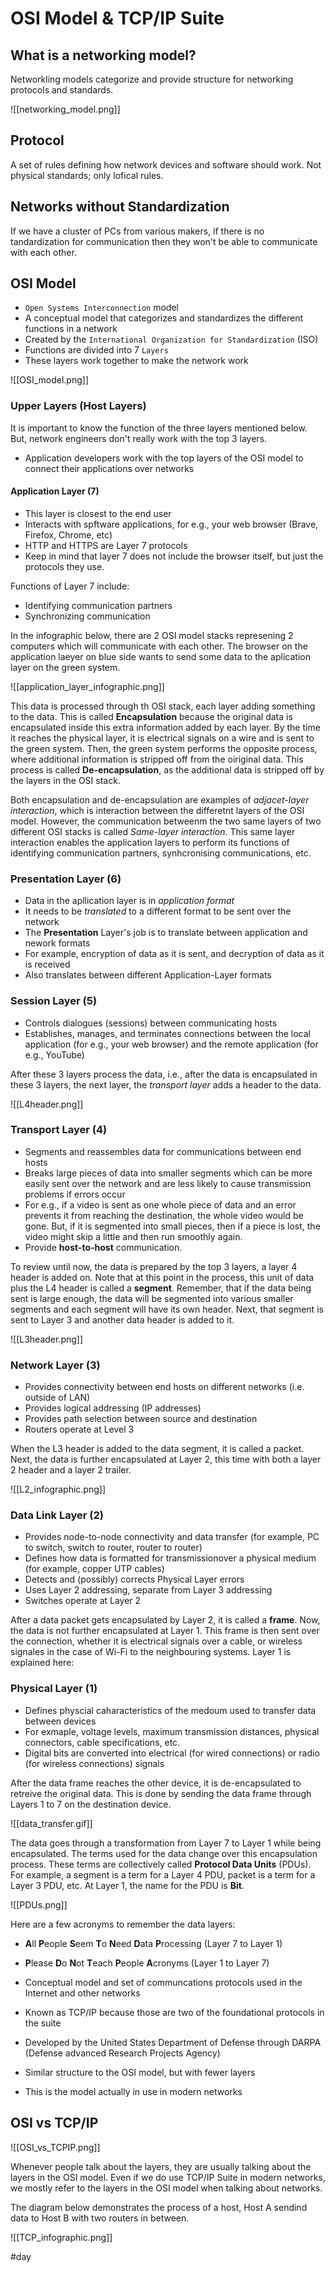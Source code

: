 # OSI Model & TCP/IP Suite
## What is a networking model?
Networkling models categorize and provide structure for networking protocols and standards.

![[networking_model.png]]

## Protocol
A set of rules defining how network devices and software should work.
Not physical standards; only lofical rules.

## Networks without Standardization
If we have a cluster of PCs from various makers, if there is no tandardization for communication then they won't be able to communicate with each other.

## OSI Model
* `Open Systems Interconnection` model
* A conceptual model that categorizes and standardizes the different functions in a network
* Created by the `International Organization for Standardization` (ISO)
* Functions are divided into 7 `Layers`
* These layers work together to make the network work

![[OSI_model.png]]

### Upper Layers (Host Layers) 
It is important to know the function of the three layers mentioned below. But, network engineers don't really work with the top 3 layers. 
* Application developers work with the top layers of the OSI model to connect their applications over networks

#### Application Layer (7)
* This layer is closest to the end user
* Interacts with spftware applications, for e.g., your web browser (Brave, Firefox, Chrome, etc)
* HTTP and HTTPS are Layer 7 protocols
* Keep in mind that layer 7 does not include the browser itself, but just the protocols they use.

Functions of Layer 7 include:
* Identifying communication partners
* Synchronizing communication

In the infographic below, there are 2 OSI model stacks  represening 2 computers which will communicate with each other. The browser on the application laeyer on blue side wants to send some data to the aplication layer on the green system. 

![[application_layer_infographic.png]]

This data is processed through th OSI stack, each layer adding something to the data. This is called **Encapsulation** because the original data is encapsulated inside this extra information added by each layer.  By the time it reaches the physical layer, it is electrical signals on a wire and is sent to the green system. Then, the green system performs the opposite process, where additional information is stripped off from the oiriginal data. This process is called **De-encapsulation**, as the additional data is stripped off by the layers in the OSI stack.

Both encapsulation and de-encapsulation are examples of *adjacet-layer interaction*, which is interaction between the differetnt layers of the OSI model. However, the communication betweenm the two same layers of two different OSI stacks is called *Same-layer interaction*. This same layer interaction enables the application layers to perform its functions of identifying communication partners, synhcronising communications, etc.

### Presentation Layer (6)
* Data in the apllication layer is in *application format*
* It needs to be *translated* to a different format to be sent over the network
* The **Presentation** Layer's job is to translate between application and nework formats
* For example, encryption of data as it is sent, and decryption of data as it is received
* Also translates between different Application-Layer formats

### Session Layer (5)
* Controls dialogues (sessions) between communicating hosts
* Establishes, manages, and terminates connections between the local application (for e.g., your web browser) and the remote application (for e.g., YouTube)

After these 3 layers process the data, i.e., after the data is encapsulated in these 3 layers, the next layer, the *transport layer* adds a header to the data. 

![[L4header.png]]

### Transport Layer (4)
* Segments and reassembles data for communications between end hosts
* Breaks large pieces of data into smaller segments which can be more easily sent over the network and are less likely to cause transmission problems if errors occur
* For e.g., if a video is sent as one whole piece of data and an error prevents it from reaching the destination, the whole video would be gone. But, if it is segmented into small pieces, then if a piece is lost, the video might skip a little and then run smoothly again.
* Provide **host-to-host** communication.

To review until now, the data is prepared by the top 3 layers, a layer 4 header is added on. Note that at this point in the process, this unit of data plus the L4 header is called a **segment**. Remember, that if the data being sent is large enough, the data will be segmented into various smaller segments and each segment will have its own header. Next, that segment is sent to Layer 3 and another data header is added to it.

![[L3header.png]]

### Network Layer (3)
* Provides connectivity between end hosts on different networks (i.e. outside of LAN)
* Provides logical addressing (IP addresses)
* Provides path selection between source and destination
* Routers operate at Level 3

When the L3 header is added to the data segment, it is called a packet. Next, the data is further encapsulated at Layer 2, this time with both a layer 2 header and a layer 2 trailer.

![[L2_infographic.png]]

### Data Link Layer (2)
* Provides node-to-node connectivity and data transfer (for example, PC to switch, switch to router, router to router)
* Defines how data is formatted for transmissionover a physical medium (for example, copper UTP cables)
* Detects and (possibly) corrects Physical Layer errors
* Uses Layer 2 addressing, separate from Layer 3 addressing
* Switches operate at Layer 2

After a data packet gets encapsulated by Layer 2, it is called a **frame**. Now, the data is not further encapsulated at Layer 1. This frame is then sent over the connection, whether it is electrical signals over a cable, or wireless signales in the case of Wi-Fi to the neighbouring systems. Layer 1 is explained here:

### Physical Layer (1)
* Defines physcial caharacteristics of the medoum used to transfer data between devices
* For exmaple, voltage levels, maximum transmission distances, physical connectors, cable specifications, etc.
* Digital bits are converted into electrical (for wired connections) or radio (for wireless connections) signals

After the data frame reaches the other device, it is de-encapsulated to retreive the original data. This is done by sending the data frame through Layers 1 to 7 on the destination device.

![[data_transfer.gif]]

The data goes through a transformation from Layer 7 to Layer 1 while being encapsulated. The terms used for the data change over this encapsulation process. These terms are collectively called **Protocol Data Units** (PDUs). For example, a segment is a term for a Layer 4 PDU, packet is a term for a Layer 3 PDU, etc. At Layer 1, the name for the PDU is **Bit**.

![[PDUs.png]]

Here are a few acronyms to remember the data layers:

* **A**ll **P**eople **S**eem **T**o **N**eed **D**ata **P**rocessing (Layer 7 to Layer 1)
* **P**lease **D**o **N**ot **T**each **P**eople **A**cronyms (Layer 1 to Layer 7)

* Conceptual model and set of communcations protocols used in the Internet and other networks
* Known as TCP/IP because those are two of the foundational protocols in the suite
* Developed by the United States Department of Defense through DARPA (Defense advanced Research Projects Agency)
* Similar structure to the OSI model, but with fewer layers
* This is the model actually in use in modern networks

## OSI vs TCP/IP

![[OSI_vs_TCPIP.png]]

Whenever people talk about the layers, they are usually talking about the layers in the OSI model. Even if we do use TCP/IP Suite in modern networks, we mostly refer to the layers in the OSI model when talking about networks.

The diagram below demonstrates the process of a host, Host A sendind data to Host B with two routers in between.

![[TCP_infographic.png]]



#day